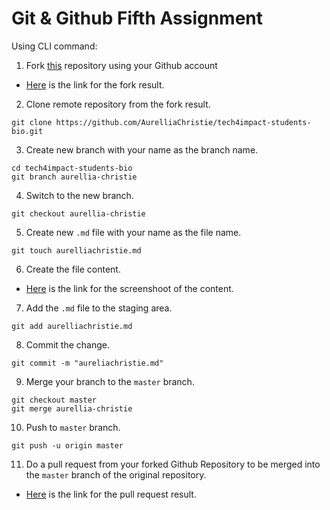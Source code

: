 # Git & Github Fifth Assignment

Using CLI command:

1. Fork [this](https://github.com/impactbyte/tech4impact-students-bio.git) repository using your Github account

- [Here](https://drive.google.com/file/d/1SURUDrUIFiRM2xW0JtslzpjGvm5HG_t4/view?usp=sharing) is the link for the fork result.

2. Clone remote repository from the fork result.
```
git clone https://github.com/AurelliaChristie/tech4impact-students-bio.git
```

3. Create new branch with your name as the branch name.
```
cd tech4impact-students-bio
git branch aurellia-christie
```

4. Switch to the new branch.
```
git checkout aurellia-christie
```

5. Create new `.md` file with your name as the file name.
```
git touch aurelliachristie.md
```

6. Create the file content.

- [Here](https://drive.google.com/file/d/1LRGocWAkwwYwieCjySOlmeEVIVXn_EyG/view?usp=sharing) is the link for the screenshoot of the content.


7. Add the `.md` file to the staging area.
```
git add aurelliachristie.md
```

8. Commit the change.
```
git commit -m "aureliachristie.md"
```

9. Merge your branch to the `master` branch.
```
git checkout master
git merge aurellia-christie
```

10. Push to `master` branch.
```
git push -u origin master
```

11. Do a pull request from your forked Github Repository to be merged into the `master` branch of the original repository.

- [Here](https://drive.google.com/file/d/1eXMUcuxFPHRx64v5VHvGXi4ND_FbVX2f/view?usp=sharing) is the link for the pull request result.
